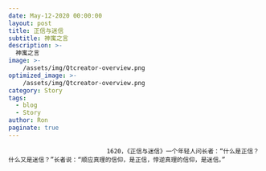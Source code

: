 ```yaml
---
date: May-12-2020 00:00:00
layout: post
title: 正信与迷信
subtitle: 神寓之言
description: >-
  神寓之言
image: >-
    /assets/img/Qtcreator-overview.png
optimized_image: >-
    /assets/img/Qtcreator-overview.png
category: Story
tags:
  - blog
  - Story
author: Ron
paginate: true
---
```


							　　1620，《正信与迷信》一个年轻人问长者：“什么是正信？什么又是迷信？”长者说：“顺应真理的信仰，是正信，悖逆真理的信仰，是迷信。”
							
							
						